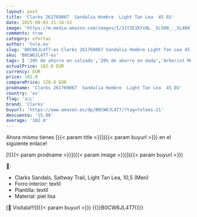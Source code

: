 ```yaml
---
layout: post
title: 'Clarks 261769067  Sandalia Hombre  Light Tan Lea  45 EU'
date: 2025-08-03 21:18:53
image: 'https://m.media-amazon.com/images/I/31YZE1KYxNL._SL500_._SL400_.jpg'
comments: true
category: ofertas
author: 'tole.es'
slug: 'B0CW6JL4T7-es Clarks 261769067 Sandalia Hombre Light Tan Lea 45 EU'
sku: 'B0CW6JL4T7-es'
tags: [ '20% de ahorro en calzado','20% de ahorro en moda','Arborist Merchandising Root','Buenos precios en moda','Moda','Moda Hombre','Prime Student -10% adicional en una selección de Moda','Sandalias de vestir para hombre','Self Service','Shoes','Special Features Stores','Zapatos para hombre','Zapatos: -10% adicional en una selección de Moda','c8538d25-3af9-48d3-aeff-5f3ce5572a36_0','c8538d25-3af9-48d3-aeff-5f3ce5572a36_4801','c8538d25-3af9-48d3-aeff-5f3ce5572a36_7601','c8538d25-3af9-48d3-aeff-5f3ce5572a36_8301','clarks','sandalia','🇪🇸', ]
actualPrice: 102.0 EUR
currency: EUR
price: 102.0
comparePrice: 120.0 EUR
prodname: 'Clarks 261769067  Sandalia Hombre  Light Tan Lea  45 EU'
country: 'es'
flag: '🇪🇸'
brand: 'Clarks'
buyurl: 'https://www.amazon.es/dp/B0CW6JL4T7/?tag=tolees-21'
descuento: '15.00'
average: '102.0'
---
```


Ahora mismo tienes [{{< param title >}}]({{< param buyurl >}}) en el siguiente enlace!

[![{{< param prodname >}}]({{< param image >}})]({{< param buyurl >}})

🔎:

- Clarks Sandals, Saltway Trail, Light Tan Lea, 10,5 (Men)
- Forro interior: textil
- Plantilla: textil
- Material: piel lisa

[🛒 Visítala!!!]({{< param buyurl >}})
{{<world>}}B0CW6JL4T7{{</world>}}
